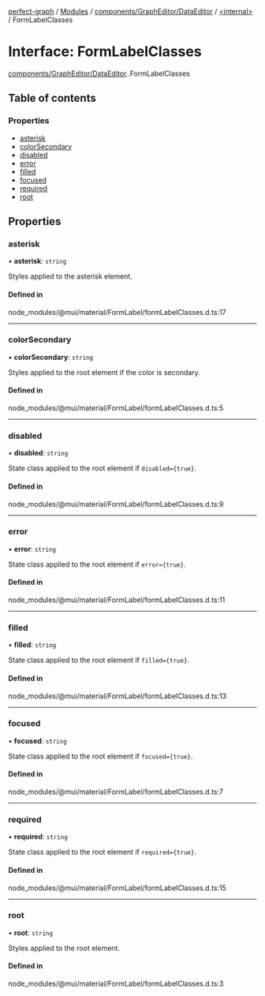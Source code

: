 [perfect-graph](../README.md) / [Modules](../modules.md) / [components/GraphEditor/DataEditor](../modules/components_GraphEditor_DataEditor.md) / [<internal\>](../modules/components_GraphEditor_DataEditor._internal_.md) / FormLabelClasses

# Interface: FormLabelClasses

[components/GraphEditor/DataEditor](../modules/components_GraphEditor_DataEditor.md).[<internal>](../modules/components_GraphEditor_DataEditor._internal_.md).FormLabelClasses

## Table of contents

### Properties

- [asterisk](components_GraphEditor_DataEditor._internal_.FormLabelClasses.md#asterisk)
- [colorSecondary](components_GraphEditor_DataEditor._internal_.FormLabelClasses.md#colorsecondary)
- [disabled](components_GraphEditor_DataEditor._internal_.FormLabelClasses.md#disabled)
- [error](components_GraphEditor_DataEditor._internal_.FormLabelClasses.md#error)
- [filled](components_GraphEditor_DataEditor._internal_.FormLabelClasses.md#filled)
- [focused](components_GraphEditor_DataEditor._internal_.FormLabelClasses.md#focused)
- [required](components_GraphEditor_DataEditor._internal_.FormLabelClasses.md#required)
- [root](components_GraphEditor_DataEditor._internal_.FormLabelClasses.md#root)

## Properties

### asterisk

• **asterisk**: `string`

Styles applied to the asterisk element.

#### Defined in

node_modules/@mui/material/FormLabel/formLabelClasses.d.ts:17

___

### colorSecondary

• **colorSecondary**: `string`

Styles applied to the root element if the color is secondary.

#### Defined in

node_modules/@mui/material/FormLabel/formLabelClasses.d.ts:5

___

### disabled

• **disabled**: `string`

State class applied to the root element if `disabled={true}`.

#### Defined in

node_modules/@mui/material/FormLabel/formLabelClasses.d.ts:9

___

### error

• **error**: `string`

State class applied to the root element if `error={true}`.

#### Defined in

node_modules/@mui/material/FormLabel/formLabelClasses.d.ts:11

___

### filled

• **filled**: `string`

State class applied to the root element if `filled={true}`.

#### Defined in

node_modules/@mui/material/FormLabel/formLabelClasses.d.ts:13

___

### focused

• **focused**: `string`

State class applied to the root element if `focused={true}`.

#### Defined in

node_modules/@mui/material/FormLabel/formLabelClasses.d.ts:7

___

### required

• **required**: `string`

State class applied to the root element if `required={true}`.

#### Defined in

node_modules/@mui/material/FormLabel/formLabelClasses.d.ts:15

___

### root

• **root**: `string`

Styles applied to the root element.

#### Defined in

node_modules/@mui/material/FormLabel/formLabelClasses.d.ts:3
